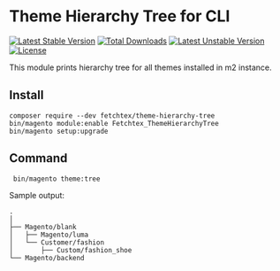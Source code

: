 # Theme Hierarchy Tree for CLI

[![Latest Stable Version](https://poser.pugx.org/fetchtex/theme-hierarchy-tree/v)](//packagist.org/packages/fetchtex/theme-hierarchy-tree) [![Total Downloads](https://poser.pugx.org/fetchtex/theme-hierarchy-tree/downloads)](//packagist.org/packages/fetchtex/theme-hierarchy-tree) [![Latest Unstable Version](https://poser.pugx.org/fetchtex/theme-hierarchy-tree/v/unstable)](//packagist.org/packages/fetchtex/theme-hierarchy-tree) [![License](https://poser.pugx.org/fetchtex/theme-hierarchy-tree/license)](//packagist.org/packages/fetchtex/theme-hierarchy-tree)

This module prints hierarchy tree for all themes installed in m2 instance.


## Install 
```shell
composer require --dev fetchtex/theme-hierarchy-tree 
bin/magento module:enable Fetchtex_ThemeHierarchyTree
bin/magento setup:upgrade
```


## Command

```shell
 bin/magento theme:tree
```

Sample output:

```shell
.
│
├── Magento/blank
│   ├── Magento/luma
│   └── Customer/fashion
│       ├── Custom/fashion_shoe
└── Magento/backend
```

